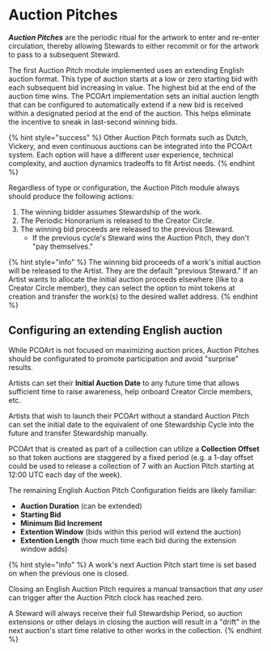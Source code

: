 # Auction Pitches

_**Auction Pitches**_ are the periodic ritual for the artwork to enter and re-enter circulation, thereby allowing Stewards to either recommit or for the artwork to pass to a subsequent Steward.

The first Auction Pitch module implemented uses an extending English auction format. This type of auction starts at a low or zero starting bid with each subsequent bid increasing in value. The highest bid at the end of the auction time wins. The PCOArt implementation sets an initial auction length that can be configured to automatically extend if a new bid is received within a designated period at the end of the auction. This helps eliminate the incentive to sneak in last-second winning bids.&#x20;

{% hint style="success" %}
Other Auction Pitch formats such as Dutch, Vickery, and even continuous auctions can be integrated into the PCOArt system. Each option will have a different user experience, technical complexity, and auction dynamics tradeoffs to fit Artist needs.
{% endhint %}

Regardless of type or configuration, the Auction Pitch module always should produce the following actions:

1. The winning bidder assumes Stewardship of the work.
2. The Periodic Honorarium is released to the Creator Circle.
3. The winning bid proceeds are released to the previous Steward.
   * If the previous cycle's Steward wins the Auction Pitch, they don't "pay themselves."

{% hint style="info" %}
The winning bid proceeds of a work's initial auction will be released to the Artist. They are the default "previous Steward." If an Artist wants to allocate the initial auction proceeds elsewhere (like to a Creator Circle member), they can select the option to mint tokens at creation and transfer the work(s) to the desired wallet address.&#x20;
{% endhint %}

## Configuring an extending English auction

While PCOArt is not focused on maximizing auction prices, Auction Pitches should be configurated to promote participation and avoid "surprise" results.&#x20;

Artists can set their **Initial Auction Date** to any future time that allows sufficient time to raise awareness, help onboard Creator Circle members, etc.&#x20;

Artists that wish to launch their PCOArt without a standard Auction Pitch can set the initial date to the equivalent of one Stewardship Cycle into the future and transfer Stewardship manually.

PCOArt that is created as part of a collection can utilize a **Collection Offset** so that token auctions are staggered by a fixed period (e.g. a 1-day offset could be used to release a collection of 7 with an Auction Pitch starting at 12:00 UTC each day of the week).

The remaining English Auction Pitch Configuration fields are likely familiar:

* **Auction Duration** (can be extended)
* **Starting Bid**
* **Minimum Bid Increment**
* **Extention Window** (bids within this period will extend the auction)
* **Extention Length** (how much time each bid during the extension window adds)

{% hint style="info" %}
A work's next Auction Pitch start time is set based on when the previous one is closed.&#x20;

Closing an English Auction Pitch requires a manual transaction that _any user_ can trigger after the Auction Pitch clock has reached zero.&#x20;

A Steward will always receive their full Stewardship Period, so auction extensions or other delays in closing the auction will result in a "drift" in the next auction's start time relative to other works in the collection.
{% endhint %}


